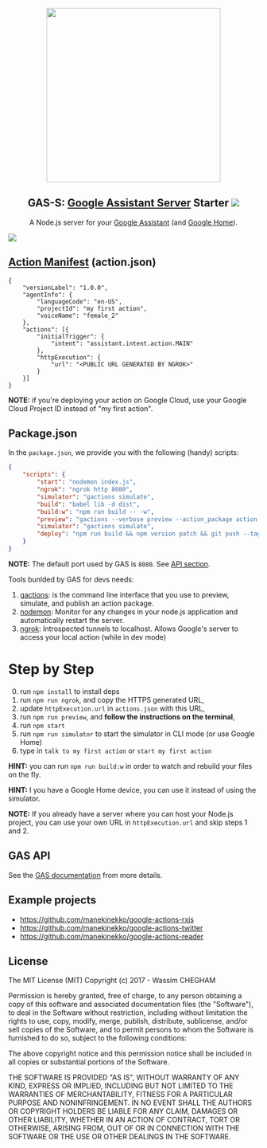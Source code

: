 <p align="center">
  <img src="https://cloud.githubusercontent.com/assets/1699357/21663314/b022ace0-d2df-11e6-8713-9f68b1c3ee3b.png" width="350">
</p>
<h2 align="center">GAS-S: <a href="https://github.com/manekinekko/google-actions-server">Google Assistant Server</a> Starter <img src="https://circleci.com/gh/manekinekko/google-actions-starter.svg?style=svg"></h2>
<p align="center">A Node.js server for your <a href="https://developers.google.com/actions/">Google Assistant</a> (and <a href="https://madeby.google.com/home/">Google Home</a>).</p>

<img src="https://cdn-images-1.medium.com/max/2000/1*51-QcjdjlRiy4_ya2NjA2g.png" align="center"/>


## [Action Manifest](https://developers.google.com/actions/develop/sdk/actions) (action.json)

```
{
    "versionLabel": "1.0.0",
    "agentInfo": {
        "languageCode": "en-US",
        "projectId": "my first action",
        "voiceName": "female_2"
    },
    "actions": [{
        "initialTrigger": {
            "intent": "assistant.intent.action.MAIN"
        },
        "httpExecution": {
            "url": "<PUBLIC URL GENERATED BY NGROK>"
        }
    }]
}
```

**NOTE:** if you're deploying your action on Google Cloud, use your Google Cloud Project ID instead of "my first action".

## Package.json

In the `package.json`, we provide you with the following (handy) scripts: 

```json
{
    "scripts": {
        "start": "nodemon index.js",
        "ngrok": "ngrok http 8080",
        "simulator": "gactions simulate",
        "build": "babel lib -d dist",
        "build:w": "npm run build -- -w",
        "preview": "gactions --verbose preview --action_package action.json --invocation_name 'my first action' --preview_mins 1234",
        "simulator": "gactions simulate",
        "deploy": "npm run build && npm version patch && git push --tags && git push && npm publish"
    }
}
```

**NOTE:** The default port used by GAS is `8080`. See [API section](https://github.com/manekinekko/google-actions-server#actionserverport--8080).

Tools bunlded by GAS for devs needs:

1. [gactions](https://developers.google.com/actions/tools/gactions-cli): is the command line interface that you use to preview, simulate, and publish an action package.
1. [nodemon](https://github.com/remy/nodemon): Monitor for any changes in your node.js application and automatically restart the server.
2. [ngrok](https://github.com/inconshreveable/ngrok): Introspected tunnels to localhost. Allows Google's server to access your local action (while in dev mode)

# Step by Step

0. run `npm install` to install deps
1. run `npm run ngrok`, and copy the HTTPS generated URL,
2. update `httpExecution.url` in `actions.json` with this URL,
3. run `npm run preview`, and **follow the instructions on the terminal**,
4. run `npm start`
5. run `npm run simulator` to start the simulator in CLI mode (or use Google Home)
6. type in `talk to my first action` or `start my first action`

**HINT:** you can run `npm run build:w` in order to watch and rebuild your files on the fly.

**HINT:** I you have a Google Home device, you can use it instead of using the simulator.

**NOTE:** If you already have a server where you can host your Node.js project, you can use your own URL in `httpExecution.url` and skip steps 1 and 2.

## GAS API

See the [GAS documentation](https://github.com/manekinekko/google-actions-server) from more details.

## Example projects

- https://github.com/manekinekko/google-actions-rxjs
- https://github.com/manekinekko/google-actions-twitter
- https://github.com/manekinekko/google-actions-reader

## License

The MIT License (MIT)
Copyright (c) 2017 - Wassim CHEGHAM

Permission is hereby granted, free of charge, to any person obtaining a copy of this software and associated documentation files (the "Software"), to deal in the Software without restriction, including without limitation the rights to use, copy, modify, merge, publish, distribute, sublicense, and/or sell copies of the Software, and to permit persons to whom the Software is furnished to do so, subject to the following conditions:

The above copyright notice and this permission notice shall be included in all copies or substantial portions of the Software.

THE SOFTWARE IS PROVIDED "AS IS", WITHOUT WARRANTY OF ANY KIND, EXPRESS OR IMPLIED, INCLUDING BUT NOT LIMITED TO THE WARRANTIES OF MERCHANTABILITY, FITNESS FOR A PARTICULAR PURPOSE AND NONINFRINGEMENT. IN NO EVENT SHALL THE AUTHORS OR COPYRIGHT HOLDERS BE LIABLE FOR ANY CLAIM, DAMAGES OR OTHER LIABILITY, WHETHER IN AN ACTION OF CONTRACT, TORT OR OTHERWISE, ARISING FROM, OUT OF OR IN CONNECTION WITH THE SOFTWARE OR THE USE OR OTHER DEALINGS IN THE SOFTWARE.
